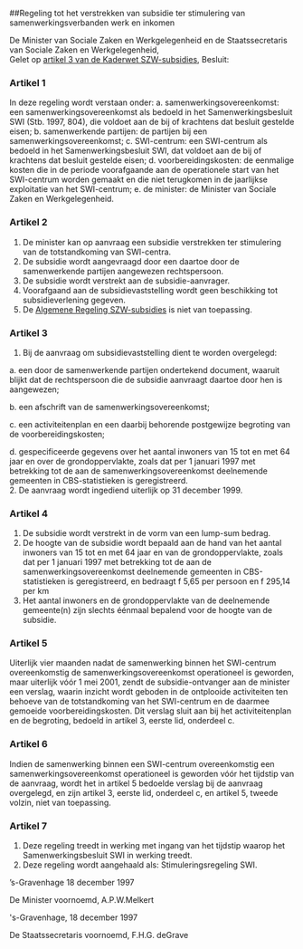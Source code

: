 <meta http-equiv='Content-Type' content='text/html; charset=utf-8' />

##Regeling tot het verstrekken van subsidie ter stimulering van samenwerkingsverbanden werk en inkomen

De Minister van Sociale Zaken en Werkgelegenheid en de Staatssecretaris van Sociale Zaken en Werkgelegenheid,  
Gelet op [artikel 3 van de Kaderwet SZW-subsidies](../../../../wet/kaderwet/szw-subsidies/BWBR0008754/README.md),
Besluit:    

### Artikel  1  

In deze regeling wordt verstaan onder:   a. samenwerkingsovereenkomst:  een samenwerkingsovereenkomst als bedoeld in het Samenwerkingsbesluit SWI (Stb. 1997, 804), die voldoet aan de bij of krachtens dat besluit gestelde eisen;    b. samenwerkende partijen:  de partijen bij een samenwerkingsovereenkomst;    c. SWI-centrum:  een SWI-centrum als bedoeld in het Samenwerkingsbesluit SWI, dat voldoet aan de bij of krachtens dat besluit gestelde eisen;    d. voorbereidingskosten:  de eenmalige kosten die in de periode voorafgaande aan de operationele start van het SWI-centrum worden gemaakt en die niet terugkomen in de jaarlijkse exploitatie van het SWI-centrum;    e. de minister:  de Minister van Sociale Zaken en Werkgelegenheid.     

### Artikel  2  

1.  De minister kan op aanvraag een subsidie verstrekken ter stimulering van de totstandkoming van SWI-centra.   
2.  De subsidie wordt aangevraagd door een daartoe door de samenwerkende partijen aangewezen rechtspersoon.   
3.  De subsidie wordt verstrekt aan de subsidie-aanvrager.   
4.  Voorafgaand aan de subsidievaststelling wordt geen beschikking tot subsidieverlening gegeven.   
5.  De [Algemene Regeling SZW-subsidies](../../../../ministeriele-regeling/algemene/regeling/szw-subsidies/BWBR0009211/README.md) is niet van toepassing.   

### Artikel  3  

1.  Bij de aanvraag om subsidievaststelling dient te worden overgelegd: 

a. een door de samenwerkende partijen ondertekend document, waaruit blijkt dat de rechtspersoon die de subsidie aanvraagt daartoe door hen is aangewezen;  

b. een afschrift van de samenwerkingsovereenkomst;  

c. een activiteitenplan en een daarbij behorende postgewijze begroting van de voorbereidingskosten;  

d. gespecificeerde gegevens over het aantal inwoners van 15 tot en met 64 jaar en over de grondoppervlakte, zoals dat per 1 januari 1997 met betrekking tot de aan de samenwerkingsovereenkomst deelnemende gemeenten in CBS-statistieken is geregistreerd.     
2.  De aanvraag wordt ingediend uiterlijk op 31 december 1999.   

### Artikel  4  

1.  De subsidie wordt verstrekt in de vorm van een lump-sum bedrag.   
2.  De hoogte van de subsidie wordt bepaald aan de hand van het aantal inwoners van 15 tot en met 64 jaar en van de grondoppervlakte, zoals dat per 1 januari 1997 met betrekking tot de aan de samenwerkingsovereenkomst deelnemende gemeenten in CBS-statistieken is geregistreerd, en bedraagt f 5,65 per persoon en f 295,14 per km   
3.  Het aantal inwoners en de grondoppervlakte van de deelnemende gemeente(n) zijn slechts éénmaal bepalend voor de hoogte van de subsidie.   

### Artikel  5  

Uiterlijk vier maanden nadat de samenwerking binnen het SWI-centrum overeenkomstig de samenwerkingsovereenkomst operationeel is geworden, maar uiterlijk vóór 1 mei 2001, zendt de subsidie-ontvanger aan de minister een verslag, waarin inzicht wordt geboden in de ontplooide activiteiten ten behoeve van de totstandkoming van het SWI-centrum en de daarmee gemoeide voorbereidingskosten. Dit verslag sluit aan bij het activiteitenplan en de begroting, bedoeld in artikel 3, eerste lid, onderdeel c.  

### Artikel  6  

Indien de samenwerking binnen een SWI-centrum overeenkomstig een samenwerkingsovereenkomst operationeel is geworden vóór het tijdstip van de aanvraag, wordt het in artikel 5 bedoelde verslag bij de aanvraag overgelegd, en zijn artikel 3, eerste lid, onderdeel c, en artikel 5, tweede volzin, niet van toepassing.  

### Artikel  7  

1.  Deze regeling treedt in werking met ingang van het tijdstip waarop het Samenwerkingsbesluit SWI in werking treedt.   
2.  Deze regeling wordt aangehaald als: Stimuleringsregeling SWI.   

’s-Gravenhage 
18 december 1997    

De 
Minister voornoemd, 
A.P.W.Melkert 

's-Gravenhage, 18 december 1997 

De 
Staatssecretaris voornoemd, 
F.H.G. deGrave    
